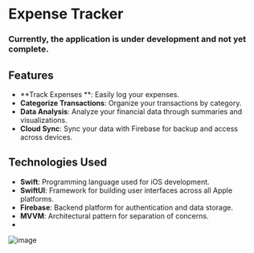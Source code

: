 # Expense Tracker

### Currently, the application is under development and not yet complete.

## Features

- **Track Expenses **: Easily log your expenses.
- **Categorize Transactions**: Organize your transactions by category.
- **Data Analysis**: Analyze your financial data through summaries and visualizations.
- **Cloud Sync**: Sync your data with Firebase for backup and access across devices.

## Technologies Used

- **Swift**: Programming language used for iOS development.
- **SwiftUI**: Framework for building user interfaces across all Apple platforms.
- **Firebase**: Backend platform for authentication and data storage.
- **MVVM**: Architectural pattern for separation of concerns.
- 
![image](https://github.com/user-attachments/assets/b30e4375-5937-4bc4-954d-28b7ede69a34)
